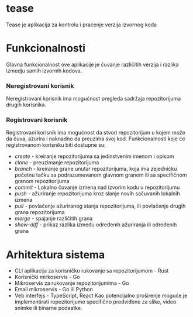 # tease
Tease je aplikacija za kontrolu i praćenje verzija izvornog koda
# Funkcionalnosti
Glavna funkcionalnost ove aplikacije je čuvanje različitih verzija i razlika izmedju samih izvornih kodova.

### Neregistrovani korisnik
Neregistrovani korisnik ima mogućnost pregleda sadržaja repozitorijuma drugih korisnika.

### Registrovani korisnik
Registrovani korisnik ima mogućnost da stvori repozitorijum u kojem može da čuva, ažurira i naknadno da preuzima svoj kod.
Funkcionalnosti koje će registrovanom korisniku biti dostupne su:
* _create_ -
kreiranje repozitorijuma sa jedinstvenim imenom i opisom
* _clone_ -
preuzimanje repozitorijuma
* _branch_ -
kreiranje grane unutar repozitorijuma, koja ima zejedničku početnu tačku sa podrazumevanom glavnom granom ili sa specifičnom granom repozitorijuma
* _commit_ - 
Lokalno čuvanje izmena nad izvorim kodu u repozitorijumu
* _push_ -
ažuriranje repozitorijuma kroz slanje novih sačuvanih lokalnih izmena
* _pull_ -
povlačenje ažuriranog stanja repozitorijuma, ili povlačenje drugih grana repozitorijuma
* _merge_ -
spajanje različitih grana
* _show-diff_ -
prikaz razlika između određenih ažuriranja ili određenih grana

# Arhitektura sistema
* CLI aplikacija za korisničko rukovanje sa repozitorijumom - Rust
* Korisnički mirkoservis - Go
* Mikroservis za rukovanje repozitorijumima - Go
* Email mikroservis - Go ili Python
* Veb interfejs - TypeScript, React
Kao potencijalno proširenje moguće je implementirati repozitorijume specifično predviđene za slike, video snimke ili binarne podaatke.
